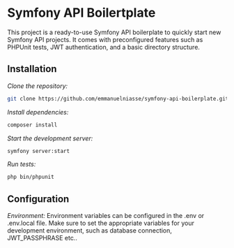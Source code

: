 # Symfony API Boilertplate

This project is a ready-to-use Symfony API boilerplate to quickly start new Symfony API projects. It comes with preconfigured features such as PHPUnit tests, JWT authentication, and a basic directory structure.

## Installation

_Clone the repository:_

```bash
git clone https://github.com/emmanuelniasse/symfony-api-boilerplate.git
```

_Install dependencies:_

```bash
composer install
```

_Start the development server:_

```bash
symfony server:start
```

_Run tests:_

```bash
php bin/phpunit
```

## Configuration

_Environment:_
Environment variables can be configured in the .env or .env.local file. Make sure to set the appropriate variables for your development environment, such as database connection, JWT_PASSPHRASE etc..
